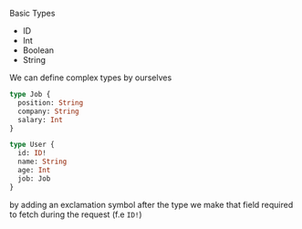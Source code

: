 

Basic Types
* ID
* Int
* Boolean
* String 

We can define complex types by ourselves
```graphql
type Job {
  position: String
  company: String
  salary: Int
}

type User {
  id: ID!
  name: String
  age: Int
  job: Job
}
```

by adding an exclamation symbol after the type we make that field required to fetch during the request (f.e `ID!`)
